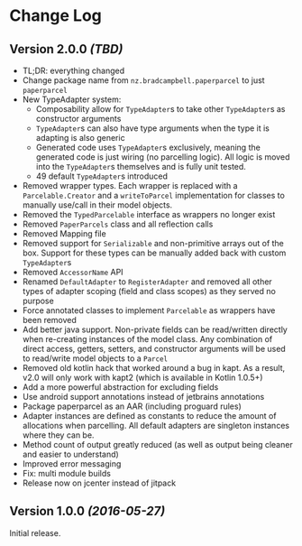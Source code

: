 Change Log
==========

Version 2.0.0 *(TBD)*
----------------------------

 * TL;DR: everything changed
 * Change package name from `nz.bradcampbell.paperparcel` to just `paperparcel`
 * New TypeAdapter system:
   * Composability allow for `TypeAdapter`s to take other `TypeAdapter`s as constructor
     arguments
   * `TypeAdapter`s can also have type arguments when the type it is adapting is also generic
   * Generated code uses `TypeAdapter`s exclusively, meaning the generated code is just wiring
     (no parcelling logic). All logic is moved into the `TypeAdapter`s themselves and is fully unit tested.
   * 49 default `TypeAdapter`s introduced
 * Removed wrapper types. Each wrapper is replaced with a `Parcelable.Creator` and a `writeToParcel` 
   implementation for classes to manually use/call in their model objects.
 * Removed the `TypedParcelable` interface as wrappers no longer exist
 * Removed `PaperParcels` class and all reflection calls
 * Removed Mapping file
 * Removed support for `Serializable` and non-primitive arrays out of the box. Support
   for these types can be manually added back with custom `TypeAdapter`s
 * Removed `AccessorName` API
 * Renamed `DefaultAdapter` to `RegisterAdapter` and removed all other types of adapter scoping
   (field and class scopes) as they served no purpose
 * Force annotated classes to implement `Parcelable` as wrappers have been removed
 * Add better java support. Non-private fields can be read/written directly when re-creating
   instances of the model class. Any combination of direct access, getters, setters, and
   constructor arguments will be used to read/write model objects to a `Parcel`
 * Removed old kotlin hack that worked around a bug in kapt. As a result, v2.0 will only
   work with kapt2 (which is available in Kotlin 1.0.5+)
 * Add a more powerful abstraction for excluding fields
 * Use android support annotations instead of jetbrains annotations
 * Package paperparcel as an AAR (including proguard rules)
 * Adapter instances are defined as constants to reduce the amount of allocations when parcelling.
   All default adapters are singleton instances where they can be. 
 * Method count of output greatly reduced (as well as output being cleaner and easier to understand)
 * Improved error messaging
 * Fix: multi module builds
 * Release now on jcenter instead of jitpack

Version 1.0.0 *(2016-05-27)*
----------------------------

Initial release.
